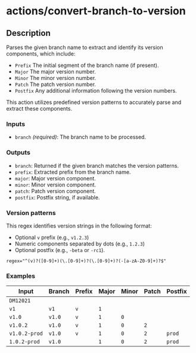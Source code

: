 # actions/convert-branch-to-version

## Description
Parses the given branch name to extract and identify its version components, which include:

- `Prefix` The initial segment of the branch name (if present).
- `Major` The major version number.
- `Minor` The minor version number.
- `Patch` The patch version number.
- `Postfix` Any additional information following the version numbers.

This action utilizes predefined version patterns to accurately parse and extract these components.

### Inputs
- ``branch`` _(required)_: The branch name to be processed.

### Outputs
- ``branch``: Returned if the given branch matches the version patterns.
- ``prefix``: Extracted prefix from the branch name.
- ``major``: Major version component.
- ``minor``: Minor version component.
- ``patch``: Patch version component.
- ``postfix``: Postfix string, if available.

### Version patterns

This regex identifies version strings in the following format:
- Optional `v` prefix (e.g., `v1.2.3`)
- Numeric components separated by dots (e.g., `1.2.3`)
- Optional postfix (e.g., `-beta` or `-rc1`).

```
regex="^(v)?([0-9]+)(\.[0-9]+)?(\.[0-9]+)?(-[a-zA-Z0-9]+)?$"
```

### Examples

| Input         | Branch | Prefix | Major | Minor | Patch | Postfix |
|---------------|------|--------|-------|-------|-------|---------|
| `DM12021`     |      |        |       |       |       |         |
| `v1`          |    `v1`  | `v`      | `1`     |       |       |         |
| `v1.0`        |    `v1.0` | `v`      | `1`     | `0`     |       |         |
| `v1.0.2`      |    `v1.0` | `v`      | `1`     | `0`     | `2`   |         |
| `v1.0.2-prod` |    `v1.0` | `v`      | `1`     | `0`     | `2`   | `prod`    |
| `1.0.2-prod` |    `v1.0` |      | `1`     | `0`     | `2`   | `prod`    |
